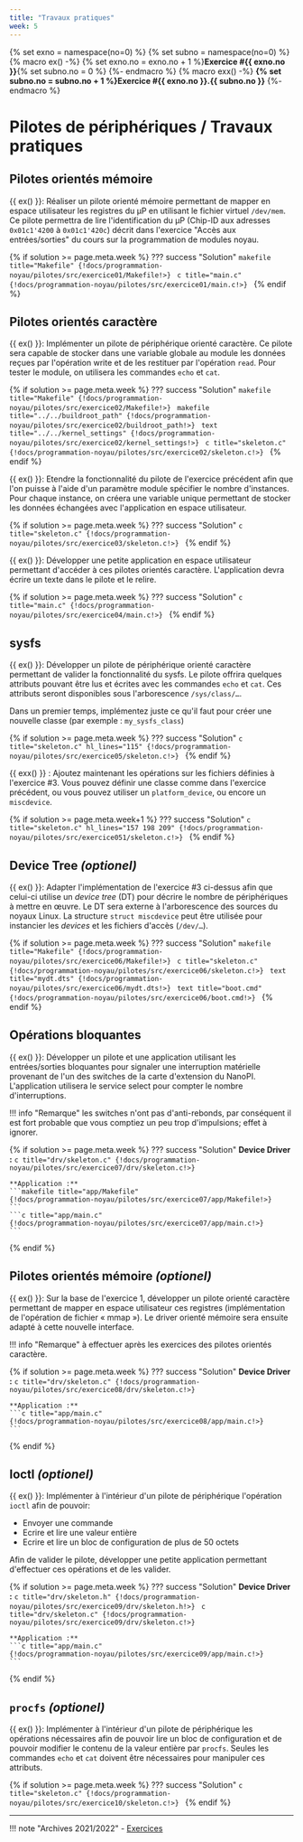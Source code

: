 ```yaml
---
title: "Travaux pratiques"
week: 5
---
```


{% set exno = namespace(no=0) %}
{% set subno = namespace(no=0) %}
{% macro ex() -%}
{% set exno.no = exno.no + 1 %}**Exercice #{{ exno.no }}**{% set subno.no = 0 %}
{%- endmacro %}
{% macro exx() -%}
**{% set subno.no = subno.no + 1 %}Exercice #{{ exno.no }}.{{ subno.no }}**
{%- endmacro %}

# Pilotes de périphériques / Travaux pratiques

## Pilotes orientés mémoire

{{ ex() }}: Réaliser un pilote orienté mémoire permettant de mapper en espace utilisateur les registres du µP en utilisant le fichier virtuel `/dev/mem`. Ce pilote permettra de lire l'identification du µP (Chip-ID aux adresses `0x01c1'4200` à `0x01c1'420c`) décrit dans l'exercice "Accès aux entrées/sorties" du cours sur la programmation de modules noyau.

{% if solution >= page.meta.week %}
??? success "Solution"
    ```makefile title="Makefile"
    {!docs/programmation-noyau/pilotes/src/exercice01/Makefile!>}
    ```
    ```c title="main.c"
    {!docs/programmation-noyau/pilotes/src/exercice01/main.c!>}
    ```
{% endif %}

## Pilotes orientés caractère

{{ ex() }}: Implémenter un pilote de périphérique orienté caractère. Ce pilote sera capable de stocker dans une variable globale au module les données reçues par l'opération write et de les restituer par l'opération `read`. Pour tester le module, on utilisera les commandes `echo` et `cat`.

{% if solution >= page.meta.week %}
??? success "Solution"
    ```makefile title="Makefile"
    {!docs/programmation-noyau/pilotes/src/exercice02/Makefile!>}
    ```
    ```makefile title="../../buildroot_path"
    {!docs/programmation-noyau/pilotes/src/exercice02/buildroot_path!>}
    ```
    ```text title="../../kernel_settings"
    {!docs/programmation-noyau/pilotes/src/exercice02/kernel_settings!>}
    ```
    ```c title="skeleton.c"
    {!docs/programmation-noyau/pilotes/src/exercice02/skeleton.c!>}
    ```
{% endif %}

{{ ex() }}: Etendre la fonctionnalité du pilote de l'exercice précédent afin que l'on puisse à l'aide d'un paramètre module spécifier le nombre d'instances. Pour chaque instance, on créera une variable unique permettant de stocker les données échangées avec l'application en espace utilisateur.

{% if solution >= page.meta.week %}
??? success "Solution"
    ```c title="skeleton.c"
    {!docs/programmation-noyau/pilotes/src/exercice03/skeleton.c!>}
    ```
{% endif %}

{{ ex() }}: Développer une petite application en espace utilisateur permettant d'accéder à ces pilotes orientés caractère. L'application devra écrire un texte dans le pilote et le relire.

{% if solution >= page.meta.week %}
??? success "Solution"
    ```c title="main.c"
    {!docs/programmation-noyau/pilotes/src/exercice04/main.c!>}
    ```
{% endif %}

## sysfs

{{ ex() }}: Développer un pilote de périphérique orienté caractère permettant de valider la fonctionnalité du sysfs. Le pilote offrira quelques attributs pouvant être lus et écrites avec les commandes `echo` et `cat`. Ces attributs seront disponibles sous l'arborescence `/sys/class/…`.

Dans un premier temps, implémentez juste ce qu'il faut pour créer une nouvelle classe (par exemple : `my_sysfs_class`)

{% if solution >= page.meta.week %}
??? success "Solution"
    ```c title="skeleton.c" hl_lines="115"
    {!docs/programmation-noyau/pilotes/src/exercice05/skeleton.c!>}
    ```
{% endif %}


{{ exx() }} : Ajoutez maintenant les opérations sur les fichiers définies à l'exercice #3. Vous pouvez définir une classe
comme dans l'exercice précédent, ou vous pouvez utiliser un `platform_device`, ou encore un `miscdevice`.

{% if solution >= page.meta.week+1 %}
??? success "Solution"
    ```c title="skeleton.c" hl_lines="157 198 209"
    {!docs/programmation-noyau/pilotes/src/exercice051/skeleton.c!>}
    ```
{% endif %}

## Device Tree _(optionel)_

{{ ex() }}:
Adapter l'implémentation de l'exercice #3 ci-dessus afin que celui-ci utilise un _device tree_ (DT) pour décrire le nombre de périphériques à mettre en œuvre. Le DT sera externe à l'arborescence des sources du noyaux Linux. La structure `struct miscdevice` peut être utilisée pour instancier les _devices_ et les fichiers d'accès (`/dev/…`).

{% if solution >= page.meta.week %}
??? success "Solution"
    ```makefile title="Makefile"
    {!docs/programmation-noyau/pilotes/src/exercice06/Makefile!>}
    ```
    ```c title="skeleton.c"
    {!docs/programmation-noyau/pilotes/src/exercice06/skeleton.c!>}
    ```
    ```text title="mydt.dts"
    {!docs/programmation-noyau/pilotes/src/exercice06/mydt.dts!>}
    ```
    ```text title="boot.cmd"
    {!docs/programmation-noyau/pilotes/src/exercice06/boot.cmd!>}
    ```
{% endif %}


## Opérations bloquantes

{{ ex() }}: Développer un pilote et une application utilisant les entrées/sorties bloquantes pour signaler une interruption matérielle provenant de l'un des switches de la carte d'extension du NanoPI. L'application utilisera le service select pour compter le nombre d'interruptions.

!!! info "Remarque"
    les switches n'ont pas d'anti-rebonds, par conséquent il est fort probable que vous comptiez un peu trop
    d'impulsions; effet à ignorer.

{% if solution >= page.meta.week %}
??? success "Solution"
    **Device Driver :**
    ```c title="drv/skeleton.c"
    {!docs/programmation-noyau/pilotes/src/exercice07/drv/skeleton.c!>}
    ```

    **Application :**
    ```makefile title="app/Makefile"
    {!docs/programmation-noyau/pilotes/src/exercice07/app/Makefile!>}
    ```
    ```c title="app/main.c"
    {!docs/programmation-noyau/pilotes/src/exercice07/app/main.c!>}
    ```
{% endif %}

## Pilotes orientés mémoire _(optionel)_

{{ ex() }}: Sur la base de l'exercice 1, développer un pilote orienté caractère permettant de mapper en espace utilisateur ces registres (implémentation de l'opération de fichier « mmap »). 
Le driver orienté mémoire sera ensuite adapté à cette nouvelle interface.

!!! info "Remarque"
    à effectuer après les exercices des pilotes orientés caractère.

{% if solution >= page.meta.week %}
??? success "Solution"
    **Device Driver :**
    ```c title="drv/skeleton.c"
    {!docs/programmation-noyau/pilotes/src/exercice08/drv/skeleton.c!>}
    ```

    **Application :**
    ```c title="app/main.c"
    {!docs/programmation-noyau/pilotes/src/exercice08/app/main.c!>}
    ```
{% endif %}

## Ioctl _(optionel)_

{{ ex() }}: Implémenter à l'intérieur d'un pilote de périphérique l'opération `ioctl` afin de pouvoir:

- Envoyer une commande
- Ecrire et lire une valeur entière
- Ecrire et lire un bloc de configuration de plus de 50 octets

Afin de valider le pilote, développer une petite application permettant d'effectuer ces opérations et de les valider. 

{% if solution >= page.meta.week %}
??? success "Solution"
    **Device Driver :**
    ```c title="drv/skeleton.h"
    {!docs/programmation-noyau/pilotes/src/exercice09/drv/skeleton.h!>}
    ```
    ```c title="drv/skeleton.c"
    {!docs/programmation-noyau/pilotes/src/exercice09/drv/skeleton.c!>}
    ```

    **Application :**
    ```c title="app/main.c"
    {!docs/programmation-noyau/pilotes/src/exercice09/app/main.c!>}
    ```
{% endif %}

## `procfs` _(optionel)_

{{ ex() }}: Implémenter à l'intérieur d'un pilote de périphérique les opérations nécessaires afin de pouvoir lire un bloc de configuration et de pouvoir modifier le contenu de la valeur entière par `procfs`. Seules les commandes `echo` et `cat` doivent être nécessaires pour manipuler ces attributs.

{% if solution >= page.meta.week %}
??? success "Solution"
    ```c title="skeleton.c"
    {!docs/programmation-noyau/pilotes/src/exercice10/skeleton.c!>}
    ```
{% endif %}

---

!!! note "Archives 2021/2022"
    - [Exercices](assets/sp.04.2_mas_csel_noyau_pilotes_exercices.pdf)
